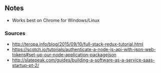 ## Notes
* Works best on Chrome for Windows/Linux

### Sources
* http://teropa.info/blog/2015/09/10/full-stack-redux-tutorial.html
* https://scotch.io/tutorials/authenticate-a-node-js-api-with-json-web-tokens#set-up-our-node-application-packagejson
* http://slatepeak.com/guides/building-a-software-as-a-service-saas-startup-pt-2/
